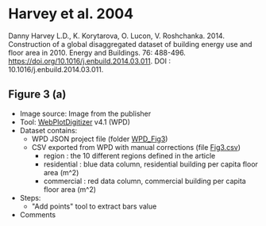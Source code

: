 # Harvey et al. 2004

Danny Harvey L.D., K. Korytarova, O. Lucon, V. Roshchanka. 2014. Construction of a global disaggregated dataset of building energy use and floor area in 2010. Energy and Buildings. 76: 488-496. https://doi.org/10.1016/j.enbuild.2014.03.011. DOI : 10.1016/j.enbuild.2014.03.011.

## Figure 3 (a)

- Image source: Image from the publisher
- Tool: [WebPlotDigitizer](https://apps.automeris.io/wpd/) v4.1 (WPD)
- Dataset contains:
  - WPD JSON project file (folder [WPD_Fig3](WPD_Fig3))
  - CSV exported from WPD with manual corrections (file [Fig3.csv](Fig3.csv))
    - region : the 10 different regions defined in the article
	- residential : blue data column, residential building per capita floor area (m^2)
    - commercial : red data column, commercial building per capita floor area (m^2)
- Steps:
  - "Add points" tool to extract bars value
- Comments
